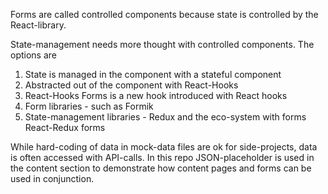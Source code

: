 Forms are called controlled components because state is controlled by the React-library.

State-management needs more thought with controlled components. The options are

1) State is managed in the component with a stateful component
2) Abstracted out of the component with React-Hooks
3) React-Hooks Forms is a new hook introduced with React hooks
4) Form libraries - such as Formik 
5) State-management libraries - Redux and the eco-system with forms React-Redux forms

While hard-coding of data in mock-data files are ok for side-projects, data is often accessed
with API-calls. In this repo JSON-placeholder is used in the content section to demonstrate how content pages and forms can be used in conjunction.